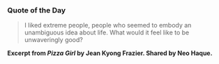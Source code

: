 ### Quote of the Day

> I liked extreme people, people who seemed to embody an unambiguous idea about life. What would it feel like to be unwaveringly good? 

**Excerpt from *Pizza Girl* by Jean Kyong Frazier. Shared by Neo Haque.**